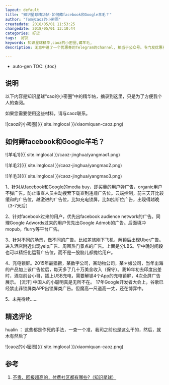 ```yaml
---
layout: default
title: "知识星球精华帖-如何薅facebook和Google羊毛？"
author: "Tom@caoz的小密圈"
createdate: 2018/05/01 11:53:25
changedate: 2018/05/01 13:10:44
categories: 好货
tags:  好货
keywords: 知识星球精华,caoz的小密圈,薅羊毛,
description: 无意中进了一个优惠券的Telegram的channel, 相当于公众号。专门发优惠券，带有aff链接

---
```


* auto-gen TOC:
{:toc}

## 说明

以下内容是知识星球“cao的小密圈”中的精华帖，摘录到这里，只是为了方便我个人的查阅。

如果您需要使用这些材料，请与caoz联系。

![caoz的小密圈]({{ site.imglocal }}/xiaomiquan-caoz.png) 

## 如何薅facebook和Google羊毛？

![羊毛1]({{ site.imglocal }}/caoz-jinghua/yangmao1.png) 

![羊毛2]({{ site.imglocal }}/caoz-jinghua/yangmao2.png) 

![羊毛3]({{ site.imglocal }}/caoz-jinghua/yangmao3.png) 

1、针对从facebook和Google的media buy，即买量的用户弹广告，organic用户不弹广告。防止审查人员主动搜索下载查到违规广告位。云端控制，前三天开比较缓和的广告位，越激进的广告位，比如充电锁屏，比如挂断位广告，出现得越晚（3-7天后）

2、针对facebook过来的用户，优先出facebook audience network的广告。同理Google Adwords过来的用户优先出Google Admob的广告。后面填冲mopub，flurry等平台广告。 

3、针对不同的场景，做不同的广告。比如差旅刚下飞机，解锁后出现Uber广告。进入酒店附近出现yelp广告、周围热门景点的广告。上面是分LBS。早中晚时间段也可以精细化运营广告位，而不是一股脑儿都抛给用户。 

4、充电锁屏。2015年最猖獗，某数字公司，某动物公司，某＊娘公司，当年出海的产品加上该广告位后，每天多了几十万美金收入（保守）。我16年初去印度出差时，酒店前台小哥，插上USB充电，需要解锁4个App的充电锁屏，4次全屏广告展示。 [流汗] 中国人的小聪明真是无所不在。 17年Google开发者大会上，谷歌已经禁止非锁屏类APP出锁屏类广告。但魔高一尺道高一丈，还在博弈中。 

5、未完待续……

## 精选评论

hualin ： 这些都是作死的手法，一查一个准，我司之前也是这么干的，然后，就木有然后了

![caoz的小密圈]({{ site.imglocal }}/xiaomiquan-caoz.png) 

## 参考

1. [不贵、回报超高的，付费社区都有哪些?（知识星球）][1]

[1]: http://www.lijiaocn.com/%E5%A5%BD%E8%B4%A7/2018/04/25/fu-fei-she-que.html "不贵、回报超高的，付费社区都有哪些?（知识星球）" 
